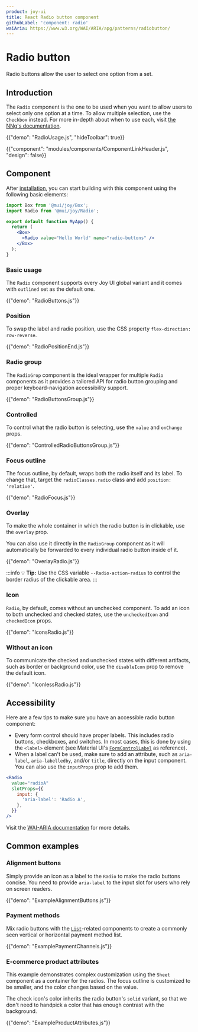 ```yaml
---
product: joy-ui
title: React Radio button component
githubLabel: 'component: radio'
waiAria: https://www.w3.org/WAI/ARIA/apg/patterns/radiobutton/
---
```


# Radio button

<p class="description">Radio buttons allow the user to select one option from a set.</p>

## Introduction

The `Radio` component is the one to be used when you want to allow users to select only one option at a time. To allow multiple selection, use the `Checkbox` instead. For more in-depth about when to use each, visit [the NNg's documentation](https://www.nngroup.com/articles/checkboxes-vs-radio-buttons/).

{{"demo": "RadioUsage.js", "hideToolbar": true}}

{{"component": "modules/components/ComponentLinkHeader.js", "design": false}}

## Component

After [installation](/joy-ui/getting-started/installation/), you can start building with this component using the following basic elements:

```jsx
import Box from '@mui/joy/Box';
import Radio from '@mui/joy/Radio';

export default function MyApp() {
  return (
    <Box>
      <Radio value="Hello World" name="radio-buttons" />
    </Box>
  );
}
```

### Basic usage

The `Radio` component supports every Joy UI global variant and it comes with `outlined` set as the default one.

{{"demo": "RadioButtons.js"}}

### Position

To swap the label and radio position, use the CSS property `flex-direction: row-reverse`.

{{"demo": "RadioPositionEnd.js"}}

### Radio group

The `RadioGrop` component is the ideal wrapper for multiple `Radio` components as it provides a tailored API for radio button grouping and proper keyboard-navigation accessibility support.

{{"demo": "RadioButtonsGroup.js"}}

### Controlled

To control what the radio button is selecting, use the `value` and `onChange` props.

{{"demo": "ControlledRadioButtonsGroup.js"}}

### Focus outline

The focus outline, by default, wraps both the radio itself and its label. To change that, target the `radioClasses.radio` class and add `position: 'relative'`.

{{"demo": "RadioFocus.js"}}

### Overlay

To make the whole container in which the radio button is in clickable, use the `overlay` prop.

You can also use it directly in the `RadioGroup` component as it will automatically be forwarded to every individual radio button inside of it.

{{"demo": "OverlayRadio.js"}}

:::info
💡 **Tip:** Use the CSS variable `--Radio-action-radius` to control the border radius of the clickable area.
:::

### Icon

`Radio`, by default, comes without an unchecked component. To add an icon to both unchecked and checked states, use the `uncheckedIcon` and `checkedIcon` props.

{{"demo": "IconsRadio.js"}}

### Without an icon

To communicate the checked and unchecked states with different artifacts, such as border or background color, use the `disableIcon` prop to remove the default icon.

{{"demo": "IconlessRadio.js"}}

## Accessibility

Here are a few tips to make sure you have an accessible radio button component:

- Every form control should have proper labels. This includes radio buttons, checkboxes, and switches. In most cases, this is done by using the `<label>` element (see Material UI's [`FormControlLabel`](/material-ui/api/form-control-label/) as reference).
- When a label can't be used, make sure to add an attribute, such as `aria-label`, `aria-labelledby`, and/or `title`, directly on the input component. You can also use the `inputProps` prop to add them.

```jsx
<Radio
  value="radioA"
  slotProps={{
    input: {
      'aria-label': 'Radio A',
    },
  }}
/>
```

Visit the [WAI-ARIA documentation](https://www.w3.org/WAI/ARIA/apg/patterns/radiobutton/) for more details.

## Common examples

### Alignment buttons

Simply provide an icon as a label to the `Radio` to make the radio buttons concise. You need to provide `aria-label` to the input slot for users who rely on screen readers.

{{"demo": "ExampleAlignmentButtons.js"}}

### Payment methods

Mix radio buttons with the [`List`](/joy-ui/react-list/)-related components to create a commonly seen vertical or horizontal payment method list.

{{"demo": "ExamplePaymentChannels.js"}}

### E-commerce product attributes

This example demonstrates complex customization using the `Sheet` component as a container for the radios. The focus outline is customized to be smaller, and the color changes based on the value.

The check icon's color inherits the radio button's `solid` variant, so that we don't need to handpick a color that has enough contrast with the background.

{{"demo": "ExampleProductAttributes.js"}}
